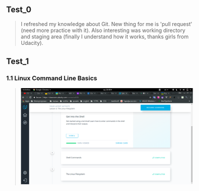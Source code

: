 ## Test_0
> I refreshed my knowledge about Git. New thing for me is 'pull request' (need more practice with it).
Also interesting was working directory and staging area (finally I understand how it works, thanks girls from Udacity).
## Test_1
### 1.1 Linux Command Line Basics
>![Screenshot](test_1/test_1.1.png)
